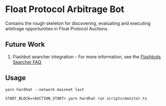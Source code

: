 # Float Protocol Arbitrage Bot

Contains the rough skeleton for discovering, evaluating and executing arbitrage opportunities in Float Protocol Auctions.

## Future Work
1. Flashbot searcher integration - For more information, see the [Flashbots Searcher FAQ](https://github.com/flashbots/pm/blob/main/guides/searcher-onboarding.md)

## Usage

```
yarn hardhat --network mainnet last

START_BLOCK=<AUCTION_START> yarn hardhat run scripts/monitor.ts
```